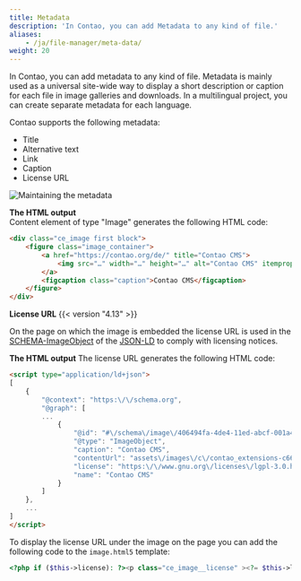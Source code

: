 ```yaml
---
title: Metadata
description: 'In Contao, you can add Metadata to any kind of file.'
aliases:
    - /ja/file-manager/meta-data/
weight: 20
---
```



In Contao, you can add metadata to any kind of file. Metadata is mainly used as a universal site-wide way to display 
a short description or caption for each file in image galleries and downloads. In a multilingual project, you can create 
separate metadata for each language.

Contao supports the following metadata:

- Title
- Alternative text
- Link
- Caption
- License URL

![Maintaining the metadata](/ja/file-manager/images/en/maintaining_the_metadata.jpg?classes=shadow)

**The HTML output**  
 Content element of type "Image" generates the following HTML code:

```html
<div class="ce_image first block">
    <figure class="image_container">
        <a href="https://contao.org/de/" title="Contao CMS">
            <img src="…" width="…" height="…" alt="Contao CMS" itemprop="image">
        </a>
        <figcaption class="caption">Contao CMS</figcaption>
    </figure>
</div>
```

**License URL**
{{< version "4.13" >}}

On the page on which the image is embedded the license URL is used in the [SCHEMA-ImageObject](https://schema.org/ImageObject "SCHEMA-ImageObject") of the [JSON-LD](https://en.wikipedia.org/wiki/JSON-LD) to comply with licensing notices.

**The HTML output**
The license URL generates the following HTML code:

```html
<script type="application/ld+json">
[
    {
        "@context": "https:\/\/schema.org",
        "@graph": [
        ...
            {
                "@id": "#\/schema\/image\/406494fa-4de4-11ed-abcf-001a4a0502b4",
                "@type": "ImageObject",
                "caption": "Contao CMS",
                "contentUrl": "assets\/images\/c\/contao_extensions-c6607fb7.png",
                "license": "https:\/\/www.gnu.org\/licenses\/lgpl-3.0.html",
                "name": "Contao CMS"
            }
        ]
    },
    ...
]
</script>
```

To display the license URL under the image on the page you can add the following code to the `image.html5` template:

```php
<?php if ($this->license): ?><p class="ce_image__license" ><?= $this->license ?></p><?php endif; ?>
```

